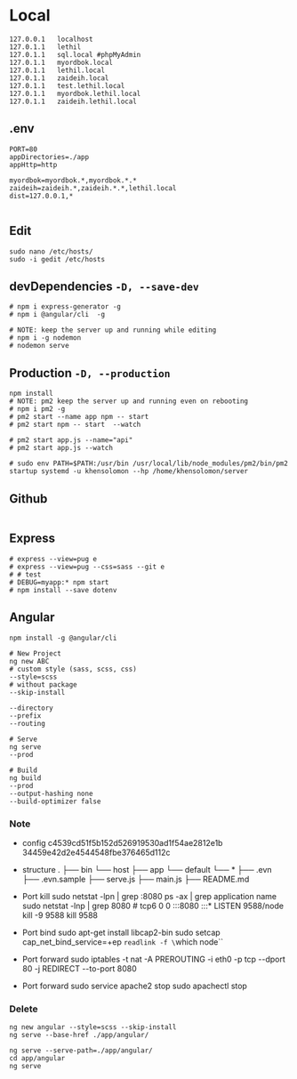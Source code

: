# Local



```shell
127.0.0.1   localhost
127.0.1.1   lethil
127.0.1.1   sql.local #phpMyAdmin
127.0.1.1   myordbok.local
127.0.1.1   lethil.local
127.0.1.1   zaideih.local
127.0.1.1   test.lethil.local
127.0.1.1   myordbok.lethil.local
127.0.1.1   zaideih.lethil.local
```
## .env

```
PORT=80
appDirectories=./app
appHttp=http

myordbok=myordbok.*,myordbok.*.*
zaideih=zaideih.*,zaideih.*.*,lethil.local
dist=127.0.0.1,*


```
## Edit

```shell
sudo nano /etc/hosts/
sudo -i gedit /etc/hosts

```

## devDependencies `-D, --save-dev`

```shell
# npm i express-generator -g
# npm i @angular/cli  -g

# NOTE: keep the server up and running while editing
# npm i -g nodemon
# nodemon serve
```

## Production `-D, --production`

```shell
npm install
# NOTE: pm2 keep the server up and running even on rebooting
# npm i pm2 -g
# pm2 start --name app npm -- start
# pm2 start npm -- start  --watch

# pm2 start app.js --name="api"
# pm2 start app.js --watch

# sudo env PATH=$PATH:/usr/bin /usr/local/lib/node_modules/pm2/bin/pm2 startup systemd -u khensolomon --hp /home/khensolomon/server
```


## Github

```shell

```

## Express

```shell
# express --view=pug e
# express --view=pug --css=sass --git e
# # test
# DEBUG=myapp:* npm start
# npm install --save dotenv
```

## Angular

```shell
npm install -g @angular/cli

# New Project
ng new ABC
# custom style (sass, scss, css)
--style=scss
# without package
--skip-install

--directory
--prefix
--routing

# Serve
ng serve
--prod

# Build
ng build
--prod
--output-hashing none
--build-optimizer false
```

### Note

- config
      c4539cd51f5b152d526919530ad1f54ae2812e1b
      34459e42d2e4544548fbe376465d112c

- structure
      .
      ├── bin
          └── host
      ├── app
          └── default
          └── *
      ├── .evn
      ├── .evn.sample
      ├── serve.js
      ├── main.js
      ├── README.md

- Port kill
      sudo netstat -lpn | grep :8080
      ps -ax | grep application name
      sudo netstat -lnp | grep 8080
      # tcp6       0      0 :::8080                 :::*                    LISTEN      9588/node
      kill -9 9588
      kill 9588

- Port bind
      sudo apt-get install libcap2-bin
      sudo setcap cap_net_bind_service=+ep `readlink -f \`which node\``

- Port forward
      sudo iptables -t nat -A PREROUTING -i eth0 -p tcp --dport 80 -j REDIRECT --to-port 8080

- Port forward
      sudo service apache2 stop
      sudo apachectl stop


### Delete

```shell
ng new angular --style=scss --skip-install
ng serve --base-href ./app/angular/

ng serve --serve-path=./app/angular/
cd app/angular
ng serve
```
